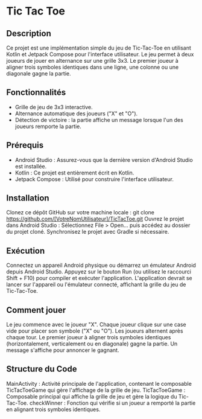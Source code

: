 # Tic Tac Toe

## Description
Ce projet est une implémentation simple du jeu de Tic-Tac-Toe en utilisant Kotlin et Jetpack Compose pour l'interface utilisateur. Le jeu permet à deux joueurs de jouer en alternance sur une grille 3x3. Le premier joueur à aligner trois symboles identiques dans une ligne, une colonne ou une diagonale gagne la partie.

## Fonctionnalités
- Grille de jeu de 3x3 interactive.
- Alternance automatique des joueurs ("X" et "O").
- Détection de victoire : la partie affiche un message lorsque l'un des joueurs remporte la partie.

## Prérequis
- Android Studio : Assurez-vous que la dernière version d'Android Studio est installée.
- Kotlin : Ce projet est entièrement écrit en Kotlin.
- Jetpack Compose : Utilisé pour construire l'interface utilisateur.

## Installation
Clonez ce dépôt GitHub sur votre machine locale :
git clone https://github.com/[VotreNomUtilisateur]/TicTacToe.git
Ouvrez le projet dans Android Studio :
Sélectionnez File > Open... puis accédez au dossier du projet cloné.
Synchronisez le projet avec Gradle si nécessaire.

## Exécution
Connectez un appareil Android physique ou démarrez un émulateur Android depuis Android Studio.
Appuyez sur le bouton Run (ou utilisez le raccourci Shift + F10) pour compiler et exécuter l'application.
L'application devrait se lancer sur l'appareil ou l'émulateur connecté, affichant la grille du jeu de Tic-Tac-Toe.

## Comment jouer
Le jeu commence avec le joueur "X".
Chaque joueur clique sur une case vide pour placer son symbole ("X" ou "O").
Les joueurs alternent après chaque tour.
Le premier joueur à aligner trois symboles identiques (horizontalement, verticalement ou en diagonale) gagne la partie.
Un message s'affiche pour annoncer le gagnant.

## Structure du Code
MainActivity : Activité principale de l'application, contenant le composable TicTacToeGame qui gère l'affichage de la grille de jeu.
TicTacToeGame : Composable principal qui affiche la grille de jeu et gère la logique du Tic-Tac-Toe.
checkWinner : Fonction qui vérifie si un joueur a remporté la partie en alignant trois symboles identiques.